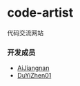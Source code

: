 # code-artist
代码交流网站

### 开发成员

- [AiJiangnan](https://github.com/AiJiangnan)
- [DuYiZhen01](https://github.com/DuYiZhen01)